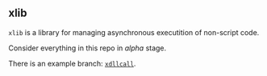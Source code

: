 ## xlib

`xlib` is a library for managing asynchronous executition of non-script code.

Consider everything in this repo in _alpha_ stage.

There is an example branch: [`xdllcall`](https://github.com/HelgeffegleH/xlib/tree/xdllcall).